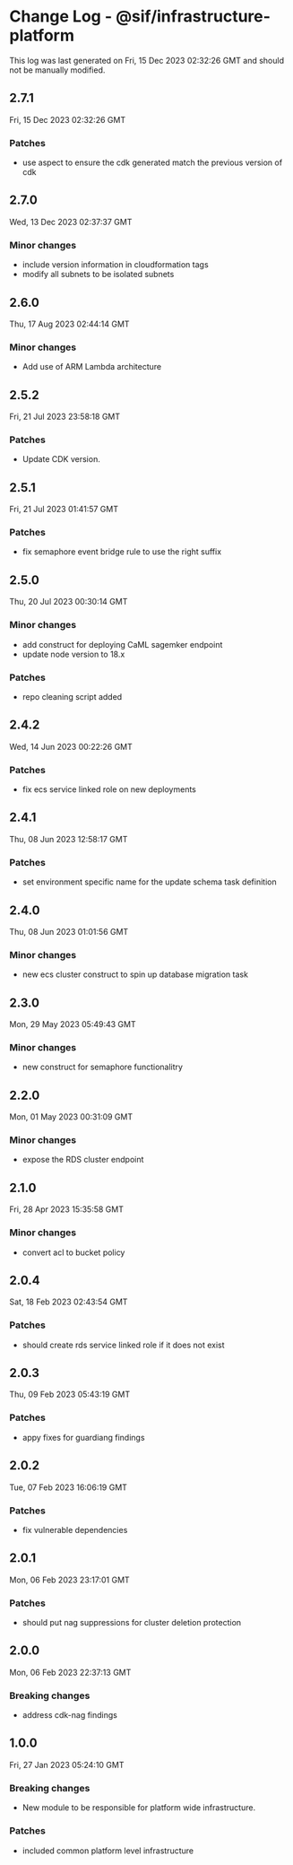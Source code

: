 # Change Log - @sif/infrastructure-platform

This log was last generated on Fri, 15 Dec 2023 02:32:26 GMT and should not be manually modified.

## 2.7.1
Fri, 15 Dec 2023 02:32:26 GMT

### Patches

- use aspect to ensure the cdk generated match the previous version of cdk

## 2.7.0
Wed, 13 Dec 2023 02:37:37 GMT

### Minor changes

- include version information in cloudformation tags
- modify all subnets to be isolated subnets

## 2.6.0
Thu, 17 Aug 2023 02:44:14 GMT

### Minor changes

- Add use of ARM Lambda architecture

## 2.5.2
Fri, 21 Jul 2023 23:58:18 GMT

### Patches

- Update CDK version.

## 2.5.1
Fri, 21 Jul 2023 01:41:57 GMT

### Patches

- fix semaphore event bridge rule to use the right suffix

## 2.5.0
Thu, 20 Jul 2023 00:30:14 GMT

### Minor changes

- add construct for deploying CaML sagemker endpoint
- update node version to 18.x

### Patches

- repo cleaning script added

## 2.4.2
Wed, 14 Jun 2023 00:22:26 GMT

### Patches

- fix ecs service linked role on new deployments

## 2.4.1
Thu, 08 Jun 2023 12:58:17 GMT

### Patches

- set environment specific name for the update schema task definition

## 2.4.0
Thu, 08 Jun 2023 01:01:56 GMT

### Minor changes

- new ecs cluster construct to spin up database migration task

## 2.3.0
Mon, 29 May 2023 05:49:43 GMT

### Minor changes

- new construct for semaphore functionalitry

## 2.2.0
Mon, 01 May 2023 00:31:09 GMT

### Minor changes

- expose the RDS cluster endpoint

## 2.1.0
Fri, 28 Apr 2023 15:35:58 GMT

### Minor changes

- convert acl to bucket policy

## 2.0.4
Sat, 18 Feb 2023 02:43:54 GMT

### Patches

- should create rds service linked role if it does not exist

## 2.0.3
Thu, 09 Feb 2023 05:43:19 GMT

### Patches

- appy fixes for guardiang findings

## 2.0.2
Tue, 07 Feb 2023 16:06:19 GMT

### Patches

- fix vulnerable dependencies

## 2.0.1
Mon, 06 Feb 2023 23:17:01 GMT

### Patches

- should put nag suppressions for cluster deletion protection

## 2.0.0
Mon, 06 Feb 2023 22:37:13 GMT

### Breaking changes

- address cdk-nag findings

## 1.0.0
Fri, 27 Jan 2023 05:24:10 GMT

### Breaking changes

- New module to be responsible for platform wide infrastructure.

### Patches

- included common platform level infrastructure

